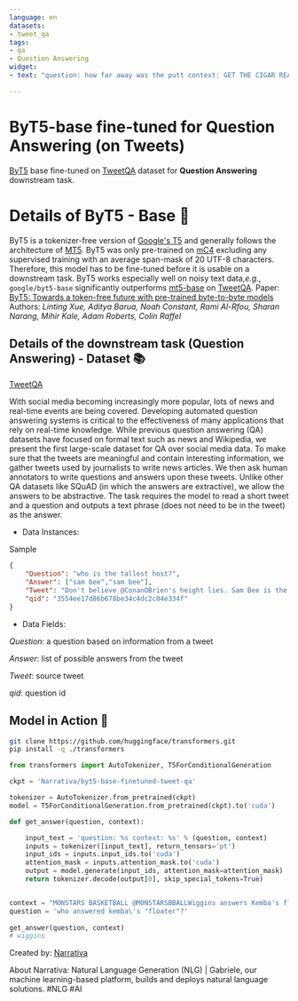 ```yaml
---
language: en
datasets:
- tweet_qa
tags:
- qa
- Question Answering
widget:
- text: "question: how far away was the putt context: GET THE CIGAR READY! Miguel aces the 15th from 174 yards, and celebrates as only he knows how! The European Tour (@EuropeanTour) January, 15 2015"

---
```



# ByT5-base fine-tuned for Question Answering (on Tweets)
[ByT5](https://huggingface.co/google/byt5-base) base fine-tuned on [TweetQA](https://huggingface.co/datasets/tweet_qa) dataset for **Question Answering** downstream task.

# Details of ByT5 - Base 🧠

ByT5 is a tokenizer-free version of [Google's T5](https://ai.googleblog.com/2020/02/exploring-transfer-learning-with-t5.html) and generally follows the architecture of [MT5](https://huggingface.co/google/mt5-base).
ByT5 was only pre-trained on [mC4](https://www.tensorflow.org/datasets/catalog/c4#c4multilingual) excluding any supervised training with an average span-mask of 20 UTF-8 characters. Therefore, this model has to be fine-tuned before it is usable on a downstream task.
ByT5 works especially well on noisy text data,*e.g.*, `google/byt5-base` significantly outperforms [mt5-base](https://huggingface.co/google/mt5-base) on [TweetQA](https://arxiv.org/abs/1907.06292).
Paper: [ByT5: Towards a token-free future with pre-trained byte-to-byte models](https://arxiv.org/pdf/1910.10683.pdf)
Authors: *Linting Xue, Aditya Barua, Noah Constant, Rami Al-Rfou, Sharan Narang, Mihir Kale, Adam Roberts, Colin Raffel* 


## Details of the downstream task (Question Answering) - Dataset 📚

[TweetQA](https://huggingface.co/datasets/tweet_qa)


With social media becoming increasingly more popular, lots of news and real-time events are being covered. Developing automated question answering systems is critical to the effectiveness of many applications that rely on real-time knowledge. While previous question answering (QA) datasets have focused on formal text such as news and Wikipedia, we present the first large-scale dataset for QA over social media data. To make sure that the tweets are meaningful and contain interesting information, we gather tweets used by journalists to write news articles. We then ask human annotators to write questions and answers upon these tweets. Unlike other QA datasets like SQuAD (in which the answers are extractive), we allow the answers to be abstractive. The task requires the model to read a short tweet and a question and outputs a text phrase (does not need to be in the tweet) as the answer.

- Data Instances:

Sample

```json
{
    "Question": "who is the tallest host?",
    "Answer": ["sam bee","sam bee"],
    "Tweet": "Don't believe @ConanOBrien's height lies. Sam Bee is the tallest host in late night. #alternativefacts\\\\\\\\\\\\\\\\\\\\\\\\\\\\\\\\\\\\\\\\\\\\\\\\\\\\\\\\\\\\\\\\\\\\\\\\\\\\\\\\\\\\\\\\\\\\\\\\\\\\\\\\\\\\\\\\\\\\\\\\\\\\\\\\\\\\\\\\\\\\\\\\\\\\\\\\\\\\\\\\\\\\\\\\\\\\\\\\\\\\\\\\\\\\\\\\\\\\\\\\\\\\\\\\\\\\\\\\\\\\\\\\\\\\\\\\\\\\\\\\\\\\\\\\\\\\\\\\u2014 Full Frontal (@FullFrontalSamB) January 22, 2017",
    "qid": "3554ee17d86b678be34c4dc2c04e334f"
}
```
- Data Fields:
 
*Question*: a question based on information from a tweet 

*Answer*: list of possible answers from the tweet 

*Tweet*: source tweet 

*qid*: question id



## Model in Action 🚀

```sh
git clone https://github.com/huggingface/transformers.git
pip install -q ./transformers
```

```python
from transformers import AutoTokenizer, T5ForConditionalGeneration

ckpt = 'Narrativa/byt5-base-finetuned-tweet-qa'

tokenizer = AutoTokenizer.from_pretrained(ckpt)
model = T5ForConditionalGeneration.from_pretrained(ckpt).to('cuda')

def get_answer(question, context):

    input_text = 'question: %s context: %s' % (question, context)
    inputs = tokenizer([input_text], return_tensors='pt')
    input_ids = inputs.input_ids.to('cuda')
    attention_mask = inputs.attention_mask.to('cuda')
    output = model.generate(input_ids, attention_mask=attention_mask)
    return tokenizer.decode(output[0], skip_special_tokens=True)


context = "MONSTARS BASKETBALL @M0NSTARSBBALLWiggins answers Kemba's floater with a three! game tied 106-106. 8.9 to play. CHA ball!12/4/2016, 2:26:30 AM"
question = 'who answered kemba\'s "floater"?'     
    
get_answer(question, context)
# wiggins
```

Created by: [Narrativa](https://www.narrativa.com/)

About Narrativa: Natural Language Generation (NLG) | Gabriele, our machine learning-based platform, builds and deploys natural language solutions. #NLG #AI
